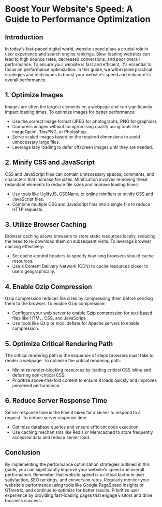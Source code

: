 # Boost Your Website's Speed: A Guide to Performance Optimization

## Introduction

In today's fast-paced digital world, website speed plays a crucial role in user experience and search engine rankings. Slow-loading websites can lead to high bounce rates, decreased conversions, and poor overall performance. To ensure your website is fast and efficient, it's essential to focus on performance optimization. In this guide, we will explore practical strategies and techniques to boost your website's speed and enhance its overall performance.

## 1. Optimize Images

Images are often the largest elements on a webpage and can significantly impact loading times. To optimize images for better performance:

- Use the correct image format (JPEG for photographs, PNG for graphics).
- Compress images without compromising quality using tools like ImageOptim, TinyPNG, or Photoshop.
- Serve scaled images based on the required dimensions to avoid unnecessary large files.
- Leverage lazy loading to defer offscreen images until they are needed.

## 2. Minify CSS and JavaScript

CSS and JavaScript files can contain unnecessary spaces, comments, and characters that increase file sizes. Minification involves removing these redundant elements to reduce file sizes and improve loading times:

- Use tools like UglifyJS, CSSNano, or online minifiers to minify CSS and JavaScript files.
- Combine multiple CSS and JavaScript files into a single file to reduce HTTP requests.

## 3. Utilize Browser Caching

Browser caching allows browsers to store static resources locally, reducing the need to re-download them on subsequent visits. To leverage browser caching effectively:

- Set cache-control headers to specify how long browsers should cache resources.
- Use a Content Delivery Network (CDN) to cache resources closer to users geographically.

## 4. Enable Gzip Compression

Gzip compression reduces file sizes by compressing them before sending them to the browser. To enable Gzip compression:

- Configure your web server to enable Gzip compression for text-based files like HTML, CSS, and JavaScript.
- Use tools like Gzip or mod_deflate for Apache servers to enable compression.

## 5. Optimize Critical Rendering Path

The critical rendering path is the sequence of steps browsers must take to render a webpage. To optimize the critical rendering path:

- Minimize render-blocking resources by loading critical CSS inline and deferring non-critical CSS.
- Prioritize above-the-fold content to ensure it loads quickly and improves perceived performance.

## 6. Reduce Server Response Time

Server response time is the time it takes for a server to respond to a request. To reduce server response time:

- Optimize database queries and ensure efficient code execution.
- Use caching mechanisms like Redis or Memcached to store frequently accessed data and reduce server load.

## Conclusion

By implementing the performance optimization strategies outlined in this guide, you can significantly improve your website's speed and overall performance. Remember that website speed is a critical factor in user satisfaction, SEO rankings, and conversion rates. Regularly monitor your website's performance using tools like Google PageSpeed Insights or GTmetrix, and continue to optimize for better results. Prioritize user experience by providing fast-loading pages that engage visitors and drive business success.
